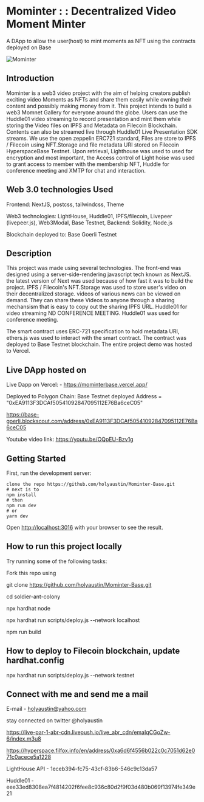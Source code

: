 # Mominter : : Decentralized Video Moment Minter

A DApp to allow the user(host) to mint moments as NFT using the contracts deployed on Base

![Mominter](https://bafkreibsvdrhg4xrmdeujrz33smda7rziayuzpxb5cggcp4o5633sn4c2a.ipfs.nftstorage.link/)

## Introduction

Mominter is a web3 video project with the aim of helping creators publish exciting video Moments as NFTs  and share them easily while owning their content and possibly making money from it. This project intends to build a web3 Momnet Gallery for everyone around the globe. Users can use the Huddle01 video streaming to record presentation and mint them while storing the Video files on IPFS and Metadata on Filecoin Blockchain. 
Contents can also be streamed live through Huddle01 Live Presentation SDK streams. We use the open zeppelin ERC721 standard, Files are store to IPFS / Filecoin using NFT.Storage and  file metadata URI stored on Filecoin HyperspaceBase Testnet. Upon retrieval, Lighthouse was used to used for encryption and most important, the Access control of Light hoise was used to grant access to member with the membership NFT, Huddle for conference meeting and XMTP for chat and interaction.

## Web 3.0 technologies Used

Frontend: NextJS, postcss, tailwindcss, Theme

Web3 technologies: LightHouse, Huddle01,  IPFS/filecoin, Livepeer (livepeer.js), Web3Modal,  Base Testnet, 
Backend: Solidity, Node.js

Blockchain deployed to:  Base Goerli Testnet

## Description

This project was made using several technologies. The front-end was designed using a server-side-rendering javascript tech known as NextJS. the latest version of Next was used because of how fast it was to build the project.  IPFS / Filecoin's NFT.Storage was used to store user's video on their decentralized storage. videos of various news can be viewed on demand. They can share these Videos to anyone through a sharing mechansism that is easy to copy out the sharing IPFS URL. Huddle01 for video streaming ND CONFERENCE MEETING. Huddle01 was used for conference meeting.

The smart contract uses ERC-721 specification to hold metadata URI, ethers.js was used to interact with the smart contract. The contract was deployed to Base Testnet blockchain. The entire project demo was hosted to Vercel.

## Live DApp hosted on

Live Dapp on Vercel: - <https://mominterbase.vercel.app/>

Deployed to Polygon Chain:
  Base Testnet deployed Address = "0xEA9113F3DCAf50541092847095112E76Ba6ceC05"

  <https://base-goerli.blockscout.com/address/0xEA9113F3DCAf50541092847095112E76Ba6ceC05>

 Youtube video link: <https://youtu.be/OQpEU-Bzv1g>

## Getting Started

First, run the development server:

```text
clone the repo https://github.com/holyaustin/Mominter-Base.git
# next is to 
npm install
# then
npm run dev
# or
yarn dev
```

Open [http://localhost:3016](http://localhost:3016) with your browser to see the result.

## How to run this project locally

Try running some of the following tasks:

Fork this repo using

git clone <https://github.com/holyaustin/Mominter-Base.git>

cd soldier-ant-colony

npx hardhat node

npx hardhat run scripts/deploy.js --network localhost

npm run build

## How to deploy to Filecoin  blockchain, update hardhat.config

npx hardhat run scripts/deploy.js --network testnet

## Connect with me and send me a mail

E-mail - holyaustin@yahoo.com

stay connected on twitter @holyaustin

https://live-par-1-abr-cdn.livepush.io/live_abr_cdn/emaIqCGoZw-6/index.m3u8

https://hyperspace.filfox.info/en/address/0xa6d6f4556b022c0c7051d62e071c0acece5a1228

LightHouse API - 1eceb394-fc75-43cf-83b6-546c9c13da57

Huddle01 - eee33ed8308ea7f4814202f6fee8c936c80d2f9f03d480b069f13974fe349e21